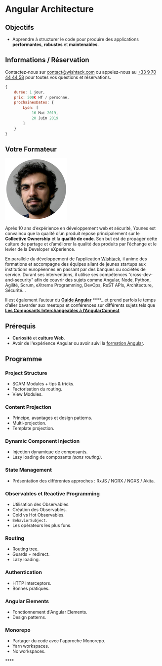# Angular Architecture

## Objectifs

* Apprendre à structurer le code pour produire des applications **performantes**, **robustes** et **maintenables**.

## Informations / Réservation

Contactez-nous sur [contact@wishtack.com](mailto:contact@wishtack.com) ou appelez-nous au [+33 9 70 44 44 58](tel:+33%209%2070%2044%2044%2058) pour toutes vos questions et réservations.

```javascript
{
    durée: 1 jour,
    prix: 500€ HT / personne,
    prochainesDates: {
        Lyon: [
            16 Mai 2019,
            20 Juin 2019
        ]
    }
}
```

## Votre Formateur

![](../.gitbook/assets/younes-circle-small.png)

Après 10 ans d’expérience en développement web et sécurité, Younes est convaincu que la qualité d’un produit repose principalement sur le **Collective Ownership** et la **qualité de code**. Son but est de propager cette culture de partage et d’améliorer la qualité des produits par l’échange et le levier de la Developer eXperience.

En parallèle du développement de l’application [Wishtack](https://www.wishtack.com/), il anime des formations et accompagne des équipes allant de jeunes startups aux institutions européennes en passant par des banques ou sociétés de service. Durant ses interventions, il utilise ses compétences “cross-dev-and-security” afin de couvrir des sujets comme Angular, Node, Python, Agilité, Scrum, eXtreme Programming, DevOps, ReST APIs, Architecture, Sécurité…

Il est également l’auteur du [**Guide Angular**](https://guide-angular.wishtack.io/) ****…et prend parfois le temps d’aller bavarder aux meetups et conférences sur différents sujets tels que [**Les Composants Interchangeables à l’AngularConnect**](https://youtu.be/nX_HhiqmFAI)

## Prérequis

* **Curiosité** et **culture Web**.
* Avoir de l'expérience Angular ou avoir suivi la [formation Angular](angular.md).

## Programme

### Project Structure

* SCAM Modules + tips & tricks.
* Factorisation du routing.
* View Modules.

### **Content Projection**

* Principe, avantages et design patterns.
* Multi-projection.
* Template projection.

### Dynamic Component Injection

* Injection dynamique de composants.
* Lazy loading de composants _\(sans routing\)_.

### State Management

* Présentation des différentes approches : RxJS / NGRX / NGXS / Akita.

### Observables et Reactive Programming

* Utilisation des Observables.
* Création des Observables.
* Cold vs Hot Observables.
* `BehaviorSubject`.
* Les opérateurs les plus funs.

### **Routing**

* Routing tree.
* Guards + redirect.
* Lazy loading.

### Authentication

* HTTP Interceptors.
* Bonnes pratiques.

### Angular Elements

* Fonctionnement d'Angular Elements.
* Design patterns.

### Monorepo

* Partager du code avec l'approche Monorepo.
* Yarn workspaces.
* Nx workspaces.

\*\*\*\*

